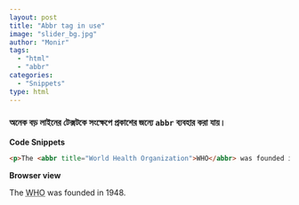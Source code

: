 ```yaml
---
layout: post
title: "Abbr tag in use"
image: "slider_bg.jpg"
author: "Monir"
tags:
  - "html"
  - "abbr"
categories:
  - "Snippets"
type: html
---
```


### অনেক বড় লাইনের টেক্সটকে সংক্ষেপে প্রকাশের জন্যে `abbr` ব্যবহার করা যায়।

**Code Snippets**

```html
<p>The <abbr title="World Health Organization">WHO</abbr> was founded in 1948.</p>
```
**Browser view**

<p>The <abbr title="World Health Organization">WHO</abbr> was founded in 1948.</p>
